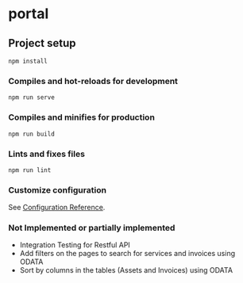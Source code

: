 # portal

## Project setup
```
npm install
```

### Compiles and hot-reloads for development
```
npm run serve
```

### Compiles and minifies for production
```
npm run build
```

### Lints and fixes files
```
npm run lint
```

### Customize configuration
See [Configuration Reference](https://cli.vuejs.org/config/).

### Not Implemented or partially implemented

- Integration Testing for Restful API
- Add filters on the pages to search for services and invoices using ODATA
- Sort by columns in the tables (Assets and Invoices) using ODATA
